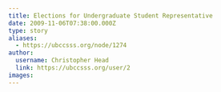 ```yaml
---
title: Elections for Undergraduate Student Representative 
date: 2009-11-06T07:38:00.000Z
type: story
aliases:
  - https://ubccsss.org/node/1274
author:
  username: Christopher Head
  link: https://ubccsss.org/user/2
images:
---
```


